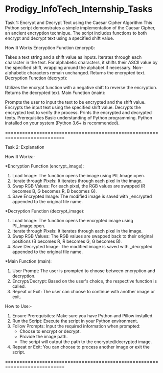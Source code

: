 # Prodigy_InfoTech_Internship_Tasks

Task 1:
Encrypt and Decrypt Text using the Caesar Cipher Algorithm
This Python script demonstrates a simple implementation of the Caesar Cipher, an ancient encryption technique. The script includes functions to both encrypt and decrypt text using a specified shift value.

How It Works
Encryption Function (encrypt):

Takes a text string and a shift value as inputs.
Iterates through each character in the text.
For alphabetic characters, it shifts their ASCII value by the specified shift, wrapping around the alphabet if necessary.
Non-alphabetic characters remain unchanged.
Returns the encrypted text.
Decryption Function (decrypt):

Utilizes the encrypt function with a negative shift to reverse the encryption.
Returns the decrypted text.
Main Function (main):

Prompts the user to input the text to be encrypted and the shift value.
Encrypts the input text using the specified shift value.
Decrypts the encrypted text to verify the process.
Prints the encrypted and decrypted texts.
Prerequisites
Basic understanding of Python programming.
Python installed on your system (Python 3.6+ is recommended).

===========================================================================

Task 2: Explanation

How It Works:-

*Encryption Function (encrypt_image):

1. Load Image: The function opens the image using PIL.Image.open.
2. Iterate through Pixels: It iterates through each pixel in the image.
3. Swap RGB Values: For each pixel, the RGB values are swapped (R becomes B, G becomes R, B becomes G).
4. Save Encrypted Image: The modified image is saved with _encrypted appended to the original file name.

*Decryption Function (decrypt_image):

1. Load Image: The function opens the encrypted image using PIL.Image.open.
2. Iterate through Pixels: It iterates through each pixel in the image.
3. Swap RGB Values: The RGB values are swapped back to their original positions (B becomes R, R becomes G, G becomes B).
4. Save Decrypted Image: The modified image is saved with _decrypted appended to the original file name.

*Main Function (main):

1. User Prompt: The user is prompted to choose between encryption and decryption.
2. Encrypt/Decrypt: Based on the user's choice, the respective function is called.
3. Repeat or Exit: The user can choose to continue with another image or exit.

How to Use:-

1. Ensure Prerequisites: Make sure you have Python and Pillow installed.
2. Run the Script: Execute the script in your Python environment.
3. Follow Prompts: Input the required information when prompted:
	- Choose to encrypt or decrypt.
	- Provide the image path.
	- The script will output the path to the encrypted/decrypted image.
4. Repeat or Exit: You can choose to process another image or exit the script.

===========================================================================
